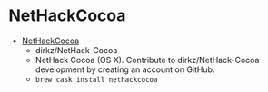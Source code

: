 # NetHackCocoa
- [NetHackCocoa](https://github.com/dirkz/NetHack-Cocoa)
  -  dirkz/NetHack-Cocoa
  - NetHack Cocoa (OS X). Contribute to dirkz/NetHack-Cocoa development by creating an account on GitHub.
  - `brew cask install nethackcocoa`
